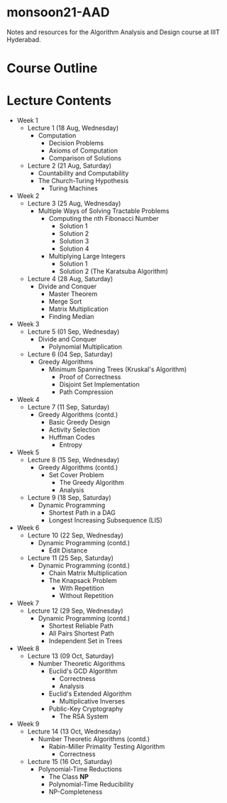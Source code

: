 # monsoon21-AAD
Notes and resources for the Algorithm Analysis and Design course at IIIT Hyderabad.

# Course Outline

# Lecture Contents
* Week 1
    * Lecture 1 (18 Aug, Wednesday)
        - Computation
            - Decision Problems
            - Axioms of Computation
            - Comparison of Solutions
    * Lecture 2 (21 Aug, Saturday)
        - Countability and Computability
        - The Church-Turing Hypothesis
            - Turing Machines
* Week 2
    * Lecture 3 (25 Aug, Wednesday)
        - Multiple Ways of Solving Tractable Problems
            - Computing the nth Fibonacci Number
                - Solution 1
                - Solution 2
                - Solution 3
                - Solution 4
            - Multiplying Large Integers
                - Solution 1
                - Solution 2 (The Karatsuba Algorithm)
    * Lecture 4 (28 Aug, Saturday)
        - Divide and Conquer
            - Master Theorem
            - Merge Sort
            - Matrix Multiplication
            - Finding Median
* Week 3
    * Lecture 5 (01 Sep, Wednesday)
        - Divide and Conquer
            - Polynomial Multiplication
    * Lecture 6 (04 Sep, Saturday)
        - Greedy Algorithms
            - Minimum Spanning Trees (Kruskal's Algorithm)
                - Proof of Correctness
                - Disjoint Set Implementation
                - Path Compression
* Week 4
    * Lecture 7 (11 Sep, Saturday)
        - Greedy Algorithms (contd.)
            - Basic Greedy Design
            - Activity Selection
            - Huffman Codes
                - Entropy
* Week 5
    * Lecture 8 (15 Sep, Wednesday)
        - Greedy Algorithms (contd.)
            - Set Cover Problem
                - The Greedy Algorithm
                - Analysis
    * Lecture 9 (18 Sep, Saturday)
        - Dynamic Programming
            - Shortest Path in a DAG
            - Longest Increasing Subsequence (LIS)
* Week 6
    * Lecture 10 (22 Sep, Wednesday)
        - Dynamic Programming (contd.)
            - Edit Distance
    * Lecture 11 (25 Sep, Saturday)
        - Dynamic Programming (contd.)
            - Chain Matrix Multiplication
            - The Knapsack Problem
                - With Repetition
                - Without Repetition
* Week 7
    * Lecture 12 (29 Sep, Wednesday)
        - Dynamic Programming (contd.)
            - Shortest Reliable Path
            - All Pairs Shortest Path
            - Independent Set in Trees
* Week 8
    * Lecture 13 (09 Oct, Saturday)
        - Number Theoretic Algorithms
            - Euclid's GCD Algorithm
                - Correctness
                - Analysis
            - Euclid's Extended Algorithm
                - Multiplicative Inverses
            - Public-Key Cryptography
                - The RSA System
* Week 9
    * Lecture 14 (13 Oct, Wednesday)
        - Number Theoretic Algorithms (contd.)
            - Rabin-Miller Primality Testing Algorithm
                - Correctness
    * Lecture 15 (16 Oct, Saturday)
        - Polynomial-Time Reductions
            - The Class **NP**
            - Polynomial-Time Reducibility
            - NP-Completeness
